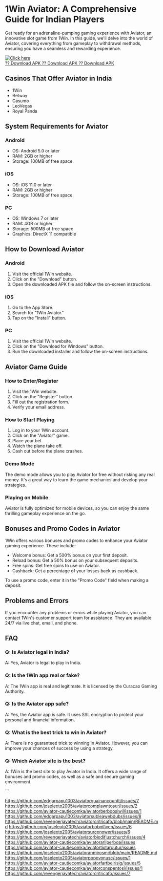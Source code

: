 

# 1Win Aviator: A Comprehensive Guide for Indian Players

Get ready for an adrenaline-pumping gaming experience with Aviator, an
innovative slot game from 1Win. In this guide, we\'ll delve into the
world of Aviator, covering everything from gameplay to withdrawal
methods, ensuring you have a seamless and rewarding experience.

[![Click
here](https://readscoops.com/wp-content/uploads/2023/03/Readscoop-aviator-1-1.jpg)](https://traff.sbs/deff)\
[?? Download APK ?? Download APK ?? Download
APK](https://traff.sbs/deff)




## Casinos That Offer Aviator in India

-   1Win
-   Betway
-   Casumo
-   LeoVegas
-   Royal Panda

## System Requirements for Aviator

### Android

-   OS: Android 5.0 or later
-   RAM: 2GB or higher
-   Storage: 100MB of free space

### iOS

-   OS: iOS 11.0 or later
-   RAM: 2GB or higher
-   Storage: 100MB of free space

### PC

-   OS: Windows 7 or later
-   RAM: 4GB or higher
-   Storage: 500MB of free space
-   Graphics: DirectX 11 compatible

## How to Download Aviator

### Android

1.  Visit the official 1Win website.
2.  Click on the "Download" button.
3.  Open the downloaded APK file and follow the on-screen instructions.

### iOS

1.  Go to the App Store.
2.  Search for "1Win Aviator."
3.  Tap on the "Install" button.

### PC

1.  Visit the official 1Win website.
2.  Click on the "Download for Windows" button.
3.  Run the downloaded installer and follow the on-screen instructions.

## Aviator Game Guide

### How to Enter/Register

1.  Visit the 1Win website.
2.  Click on the "Register" button.
3.  Fill out the registration form.
4.  Verify your email address.

### How to Start Playing

1.  Log in to your 1Win account.
2.  Click on the "Aviator" game.
3.  Place your bet.
4.  Watch the plane take off.
5.  Cash out before the plane crashes.

### Demo Mode

The demo mode allows you to play Aviator for free without risking any
real money. It\'s a great way to learn the game mechanics and develop
your strategies.

### Playing on Mobile

Aviator is fully optimized for mobile devices, so you can enjoy the same
thrilling gameplay experience on the go.

## Bonuses and Promo Codes in Aviator

1Win offers various bonuses and promo codes to enhance your Aviator
gaming experience. These include:

-   Welcome bonus: Get a 500% bonus on your first deposit.
-   Reload bonus: Get a 50% bonus on your subsequent deposits.
-   Free spins: Get free spins to use on Aviator.
-   Cashback: Get a percentage of your losses back as cashback.

To use a promo code, enter it in the "Promo Code" field when
making a deposit.

## Problems and Errors

If you encounter any problems or errors while playing Aviator, you can
contact 1Win\'s customer support team for assistance. They are available
24/7 via live chat, email, and phone.

## FAQ

### Q: Is Aviator legal in India?

A: Yes, Aviator is legal to play in India.

### Q: Is the 1Win app real or fake?

A: The 1Win app is real and legitimate. It is licensed by the Curacao
Gaming Authority.

### Q: Is the Aviator app safe?

A: Yes, the Aviator app is safe. It uses SSL encryption to protect your
personal and financial information.

### Q: What is the best trick to win in Aviator?

A: There is no guaranteed trick to winning in Aviator. However, you can
improve your chances of success by using a strategy.

### Q: Which Aviator site is the best?

A: 1Win is the best site to play Aviator in India. It offers a wide
range of bonuses and promo codes, as well as a safe and secure gaming
environment.

\`\`\`

https://github.com/edgarpapu1003/aviatorguainancountti/issues/7
https://github.com/joseleoto2005/aviatorcomplawntosur/issues/2
https://github.com/aviator-cautiecomka/aviatorberboosiwil/issues/1
https://github.com/edgarpapu1003/aviatorsubleawebdubs/issues/8
https://github.com/revengerjavatech/aviatorcritricafo/blob/main/README.md
https://github.com/joseleoto2005/aviatorbobnifiven/issues/6
https://github.com/joseleoto2005/aviatorsurconower/issues/6
https://github.com/revengerjavatech/aviatorbiodifjustchurch/issues/4
https://github.com/aviator-cautiecomka/aviatorarliperboa/issues
https://github.com/aviator-cautiecomka/aviatortiotaroutur/issues
https://github.com/joseleoto2005/aviatoranmirosmi/blob/main/README.md
https://github.com/joseleoto2005/aviatorpopovonusc/issues/1
https://github.com/aviator-cautiecomka/aviatorfartbelrisig/issues/5
https://github.com/aviator-cautiecomka/aviatorconspentosi/issues/1
https://github.com/revengerjavatech/aviatorcritricafo/issues/7
